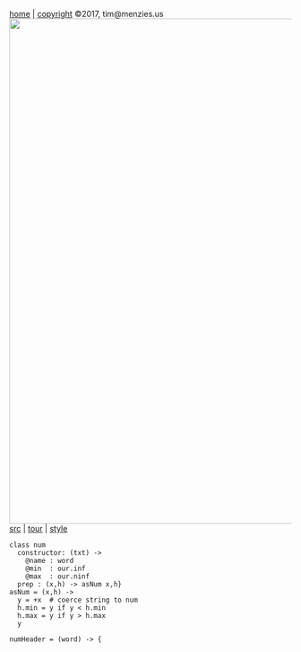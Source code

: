 [home](http://tiny.cc/koff) |
[copyright](https://github.com/koffee/script/blob/master/LICENSE.md) &copy;2017, tim&commat;menzies.us<br>
[<img width=900 src=https://raw.githubusercontent.com/koffee/script/master/img/head.png>](http://tiny.cc/koffee)<br>
[src](https://github.com/koffee/script/tree/master/lib) |
[tour](https://github.com/koffee/script/blob/master/docs/TOUR.md) |
[style](https://github.com/koffee/script/blob/master/docs/STYLE.md) 











    class num
      constructor: (txt) ->
        @name : word
        @min  : our.inf
        @max  : our.ninf
      prep : (x,h) -> asNum x,h}  
    asNum = (x,h) -> 
      y = +x  # coerce string to num
      h.min = y if y < h.min
      h.max = y if y > h.max
      y
    
    numHeader = (word) -> {
   
